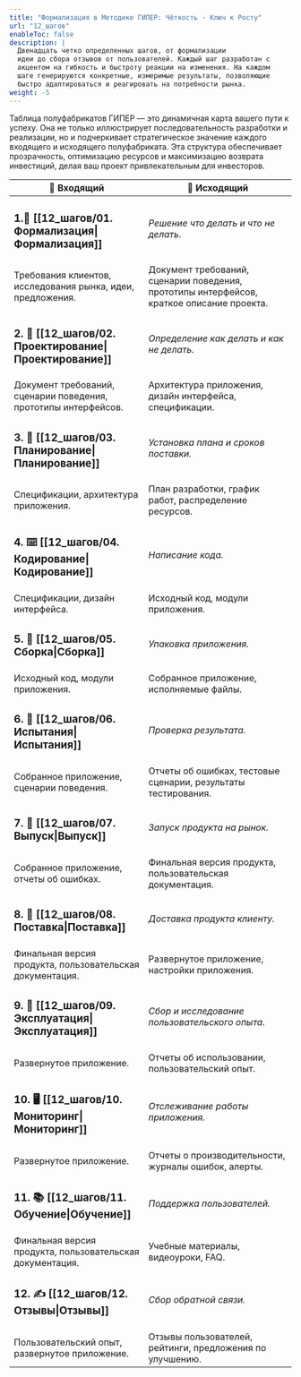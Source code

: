 ```yaml
---
title: "Формализация в Методике ГИПЕР: Чёткость - Ключ к Росту"
url: "12_шагов"
enableToc: false
description: | 
  Двенадцать четко определенных шагов, от формализации
  идеи до сбора отзывов от пользователей. Каждый шаг разработан с
  акцентом на гибкость и быстроту реакции на изменения. На каждом
  шаге генерируются конкретные, измеримые результаты, позволяющие
  быстро адаптироваться и реагировать на потребности рынка.
weight: -5
---
```

Таблица полуфабрикатов ГИПЕР — это динамичная карта вашего пути к успеху. Она не только иллюстрирует последовательность разработки и реализации, но и подчеркивает стратегическое значение каждого входящего и исходящего полуфабриката. Эта структура обеспечивает прозрачность, оптимизацию ресурсов и максимизацию возврата инвестиций, делая ваш проект привлекательным для инвесторов.

|🔽 Входящий|🔼 Исходящий|
|---|---|
|<h3>1.📝 [[12_шагов/01. Формализация\|Формализация]]</h3>|_Решение что делать и что не делать._|
|Требования клиентов, исследования рынка, идеи, предложения. | Документ требований, сценарии поведения, прототипы интерфейсов, краткое описание проекта.|
|<h3>2. 📐 [[12_шагов/02. Проектирование\|Проектирование]]</h3>|_Определение как делать и как не делать._|
|Документ требований, сценарии поведения, прототипы интерфейсов. | Архитектура приложения, дизайн интерфейса, спецификации.|
|<h3>3. 📅 [[12_шагов/03. Планирование\|Планирование]]</h3>|_Установка плана и сроков поставки._|
|Спецификации, архитектура приложения. | План разработки, график работ, распределение ресурсов.|
|<h3>4. ⌨️ [[12_шагов/04. Кодирование\|Кодирование]]</h3>|_Написание кода._|
|Спецификации, дизайн интерфейса. | Исходный код, модули приложения.|
|<h3>5. 🔧 [[12_шагов/05. Сборка\|Сборка]]</h3>|_Упаковка приложения._|
|Исходный код, модули приложения. | Собранное приложение, исполняемые файлы.|
|<h3>6. 🐞 [[12_шагов/06. Испытания\|Испытания]]</h3>|_Проверка результата._|
|Собранное приложение, сценарии поведения. | Отчеты об ошибках, тестовые сценарии, результаты тестирования.|
|<h3>7. 🚀 [[12_шагов/07. Выпуск\|Выпуск]]</h3>|_Запуск продукта на рынок._|
|Собранное приложение, отчеты об ошибках.| Финальная версия продукта, пользовательская документация.|
|<h3>8. 🚚 [[12_шагов/08. Поставка\|Поставка]]</h3>|_Доставка продукта клиенту._|
|Финальная версия продукта, пользовательская документация. | Развернутое приложение, настройки приложения.|
|<h3>9. 🤖 [[12_шагов/09. Эксплуатация\|Эксплуатация]]</h3>|_Сбор и исследование пользовательского опыта._|
|Развернутое приложение. | Отчеты об использовании, пользовательский опыт.|
|<h3>10. 🖥️ [[12_шагов/10. Мониторинг\|Мониторинг]]</h3>|_Отслеживание работы приложения._|
|Развернутое приложение. | Отчеты о производительности, журналы ошибок, алерты.|
|<h3>11. 📚 [[12_шагов/11. Обучение\|Обучение]]</h3>|_Поддержка пользователей._|
|Финальная версия продукта, пользовательская документация. | Учебные материалы, видеоуроки, FAQ.|
|<h3>12. ✍️ [[12_шагов/12. Отзывы\|Отзывы]]</h3>|_Сбор обратной связи._|
| Пользовательский опыт, развернутое приложение. | Отзывы пользователей, рейтинги, предложения по улучшению. |

